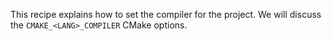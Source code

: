 This recipe explains how to set the compiler for the project. We will discuss
the `CMAKE_<LANG>_COMPILER` CMake options.
